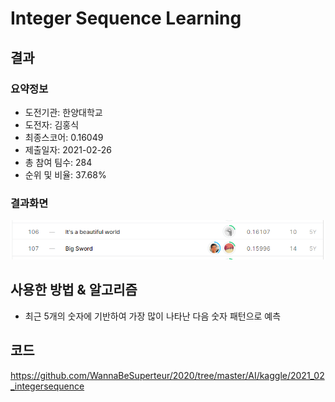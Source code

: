 # Integer Sequence Learning
## 결과
### 요약정보
- 도전기관: 한양대학교
- 도전자: 김홍식
- 최종스코어: 0.16049
- 제출일자: 2021-02-26
- 총 참여 팀수: 284
- 순위 및 비율: 37.68%
### 결과화면
![leaderboard02](./img/leaderboard02.png)
## 사용한 방법 & 알고리즘
- 최근 5개의 숫자에 기반하여 가장 많이 나타난 다음 숫자 패턴으로 예측
## 코드
https://github.com/WannaBeSuperteur/2020/tree/master/AI/kaggle/2021_02_integersequence